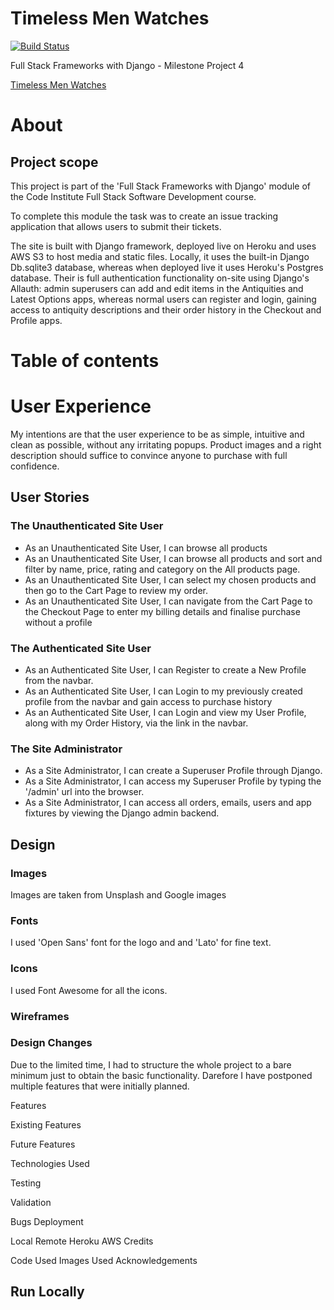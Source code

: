 # Timeless Men Watches

[![Build Status](https://travis-ci.com/morphy80/timeless_men.svg?branch=master&status=passed)](https://travis-ci.com/github/morphy80/timeless_men)

Full Stack Frameworks with Django - Milestone Project 4

[Timeless Men Watches](https://timeless-men-watches.herokuapp.com/)

# About

## Project scope

This project is part of the 'Full Stack Frameworks with Django' module of the Code Institute Full Stack Software Development course.

To complete this module the task was to create an issue tracking application that allows users to submit their tickets.

The site is built with Django framework, deployed live on Heroku and uses AWS S3 to host media and static files.
Locally, it uses the built-in Django Db.sqlite3 database, whereas when deployed live it uses Heroku's Postgres database.
Their is full authentication functionality on-site using Django's Allauth: admin superusers can add and edit items in the Antiquities and Latest Options apps, whereas normal users can register and login, gaining access to antiquity descriptions and their order history in the Checkout and Profile apps.

# Table of contents

# User Experience

My intentions are that the user experience to be as simple, intuitive and clean as possible, without any irritating popups.
Product images and a right description should suffice to convince anyone to purchase with full confidence.

## User Stories

### The Unauthenticated Site User

- As an Unauthenticated Site User, I can browse all products
- As an Unauthenticated Site User, I can browse all products and sort and filter by name, price, rating and category on the All products page.
- As an Unauthenticated Site User, I can select my chosen products and then go to the Cart Page to review my order.
- As an Unauthenticated Site User, I can navigate from the Cart Page to the Checkout Page to enter my billing details and finalise purchase without a profile

### The Authenticated Site User

- As an Authenticated Site User, I can Register to create a New Profile from the navbar.
- As an Authenticated Site User, I can Login to my previously created profile from the navbar and gain access to purchase history
- As an Authenticated Site User, I can Login and view my User Profile, along with my Order History, via the link in the navbar.

### The Site Administrator

- As a Site Administrator, I can create a Superuser Profile through Django.
- As a Site Administrator, I can access my Superuser Profile by typing the '/admin' url into the browser.
- As a Site Administrator, I can access all orders, emails, users and app fixtures by viewing the Django admin backend.

## Design



### Images

Images are taken from Unsplash and Google images

### Fonts

I used 'Open Sans' font for the logo and and 'Lato' for fine text.

### Icons

I used Font Awesome for all the icons.

### Wireframes

### Design Changes

Due to the limited time, I had to structure the whole project to a bare minimum just to obtain the basic functionality.
Darefore I have postponed multiple features that were initially planned.

Features

Existing Features

Future Features

Technologies Used

Testing

Validation

Bugs
Deployment

Local
Remote
Heroku
AWS
Credits

Code Used
Images Used
Acknowledgements

## Run Locally